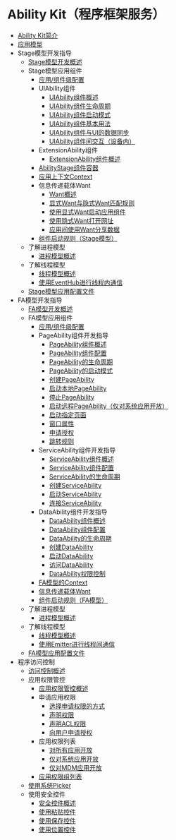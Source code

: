 # Ability Kit（程序框架服务）
- [Ability Kit简介](../application-models/abilitykit-overview.md)
- [应用模型](../application-models/application-models.md)
- Stage模型开发指导
  - [Stage模型开发概述](../application-models/stage-model-development-overview.md)
  - Stage模型应用组件
    - [应用/组件级配置](../application-models/application-component-configuration-stage.md)
    - UIAbility组件
      - [UIAbility组件概述](../application-models/uiability-overview.md)
      - [UIAbility组件生命周期](../application-models/uiability-lifecycle.md)
      - [UIAbility组件启动模式](../application-models/uiability-launch-type.md)
      - [UIAbility组件基本用法](../application-models/uiability-usage.md)
      - [UIAbility组件与UI的数据同步](../application-models/uiability-data-sync-with-ui.md)
      - [UIAbility组件间交互（设备内）](../application-models/uiability-intra-device-interaction.md)
    - ExtensionAbility组件
      - [ExtensionAbility组件概述](../application-models/extensionability-overview.md)
    - [AbilityStage组件容器](../application-models/abilitystage.md)
    - [应用上下文Context](../application-models/application-context-stage.md)
    - 信息传递载体Want
      - [Want概述](../application-models/want-overview.md)
      - [显式Want与隐式Want匹配规则](../application-models/explicit-implicit-want-mappings.md)
      - [使用显式Want启动应用组件](../application-models/ability-startup-with-explicit-want.md)
      - [使用隐式Want打开网址](../application-models/ability-startup-with-implicit-want.md)
      - [应用间使用Want分享数据](../application-models/data-share-via-want.md)
    - [组件启动规则（Stage模型）](../application-models/component-startup-rules.md)
  - 了解进程模型
    - [进程模型概述](../application-models/process-model-stage.md)
  - 了解线程模型
    - [线程模型概述](../application-models/thread-model-stage.md)
    - [使用EventHub进行线程内通信](../application-models/itc-with-eventHub.md)
  - [Stage模型应用配置文件](../application-models/config-file-stage.md)
- FA模型开发指导
  - [FA模型开发概述](../application-models/fa-model-development-overview.md)
  - FA模型应用组件
    - [应用/组件级配置](../application-models/application-component-configuration-fa.md)
    - PageAbility组件开发指导
      - [PageAbility组件概述](../application-models/pageability-overview.md)
      - [PageAbility组件配置](../application-models/pageability-configuration.md)
      - [PageAbility的生命周期](../application-models/pageability-lifecycle.md)
      - [PageAbility的启动模式](../application-models/pageability-launch-type.md)
      - [创建PageAbility](../application-models/create-pageability.md)
      - [启动本地PageAbility](../application-models/start-local-pageability.md)
      - [停止PageAbility](../application-models/stop-pageability.md)
      - [启动远程PageAbility（仅对系统应用开放）](../application-models/start-remote-pageability.md)
      - [启动指定页面](../application-models/start-page.md)
      - [窗口属性](../application-models/window-properties.md)
      - [申请授权](../application-models/request-permissions.md)
      - [跳转规则](../application-models/redirection-rules.md)
    - ServiceAbility组件开发指导
      - [ServiceAbility组件概述](../application-models/serviceability-overview.md)
      - [ServiceAbility组件配置](../application-models/serviceability-configuration.md)
      - [ServiceAbility的生命周期](../application-models/serviceability-lifecycle.md)
      - [创建ServiceAbility](../application-models/create-serviceability.md)
      - [启动ServiceAbility](../application-models/start-serviceability.md)
      - [连接ServiceAbility](../application-models/connect-serviceability.md)
    - DataAbility组件开发指导
      - [DataAbility组件概述](../application-models/dataability-overview.md)
      - [DataAbility组件配置](../application-models/dataability-configuration.md)
      - [DataAbility的生命周期](../application-models/dataability-lifecycle.md)
      - [创建DataAbility](../application-models/create-dataability.md)
      - [启动DataAbility](../application-models/start-dataability.md)
      - [访问DataAbility](../application-models/access-dataability.md)
      - [DataAbility权限控制](../application-models/dataability-permission-control.md)
    - [FA模型的Context](../application-models/application-context-fa.md)
    - [信息传递载体Want](../application-models/want-fa.md)
    - [组件启动规则（FA模型）](../application-models/component-startup-rules-fa.md)
  - 了解进程模型
    - [进程模型概述](../application-models/process-model-fa.md)
  - 了解线程模型
    - [线程模型概述](../application-models/thread-model-fa.md)
    - [使用Emitter进行线程间通信](../application-models/itc-with-emitter.md)
  - [FA模型应用配置文件](../application-models/config-file-fa.md)
- 程序访问控制
  - [访问控制概述](../security/AccessToken/access-token-overview.md)
  - 应用权限管控
    - [应用权限管控概述](../security/AccessToken/app-permission-mgmt-overview.md)
    - 申请应用权限
      - [选择申请权限的方式](../security/AccessToken/determine-application-mode.md)
      - [声明权限](../security/AccessToken/declare-permissions.md)
      - [声明ACL权限](../security/AccessToken/declare-permissions-in-acl.md)
      - [向用户申请授权](../security/AccessToken/request-user-authorization.md)
    - 应用权限列表
      - [对所有应用开放](../security/AccessToken/permissions-for-all.md)
      - [仅对系统应用开放](../security/AccessToken/permissions-for-system-apps.md)
      - [仅对MDM应用开放](../security/AccessToken/permissions-for-mdm-apps.md)
    - [应用权限组列表](../security/AccessToken/app-permission-group-list.md)
  - [使用系统Picker](../security/AccessToken/use-picker.md)
  - 使用安全控件
    - [安全控件概述](../security/AccessToken/security-component-overview.md)
    - [使用粘贴控件](../security/AccessToken/pastebutton.md)
    - [使用保存控件](../security/AccessToken/savebutton.md)
    - [使用位置控件](../security/AccessToken/locationbutton.md)
